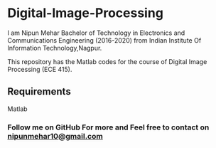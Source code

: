 # Digital-Image-Processing

I am Nipun Mehar Bachelor of Technology in Electronics and Communications Engineering (2016-2020) from Indian Institute Of Information Technology,Nagpur.

This repository has the Matlab codes for the course of Digital Image Processing (ECE 415).

## Requirements
Matlab

### Follow me on GitHub For more and Feel free to contact on nipunmehar10@gmail.com
